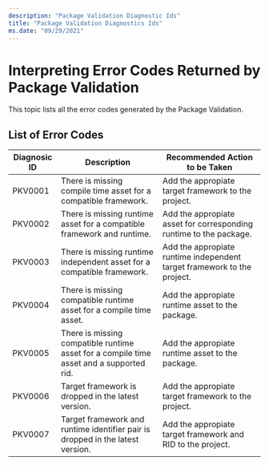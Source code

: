 ```yaml
---
description: "Package Validation Diagnostic Ids"
title: "Package Validation Diagnostics Ids"
ms.date: "09/29/2021"
---
```

# Interpreting Error Codes Returned by Package Validation

This topic lists all the error codes generated by the Package Validation.
  
## List of Error Codes  
  
| Diagnosic ID | Description |Recommended Action to be Taken|  
|----------------|-----------------|------------------------------------|  
|PKV0001 | There is missing compile time asset for a compatible framework.| Add the appropiate target framework to the project.|
|PKV0002 | There is missing runtime asset for a compatible framework and runtime.| Add the appropiate asset for corresponding runtime to the package.|
|PKV0003 | There is missing runtime independent asset for a compatible framework.| Add the appropiate runtime independent target framework to the project.|
|PKV0004 | There is missing compatible runtime asset for a compile time asset.| Add the appropiate runtime asset to the package.|
|PKV0005 | There is missing compatible runtime asset for a compile time asset and a supported rid.| Add the appropiate runtime asset to the package.|
|PKV0006 | Target framework is dropped in the latest version.| Add the appropiate target framework to the project.|
|PKV0007 | Target framework and runtime identifier pair is dropped in the latest version.| Add the appropiate target framework and RID to the project.|
